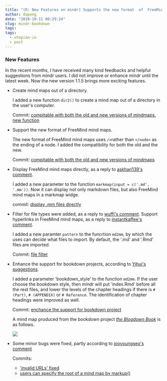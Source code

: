 ```yaml
---
title: "[R: New Features on mindr] Supports the new format  of  FreeMind. Displays mind maps directly. Supports bookdown projects."
author: dapeng
date: "2018-10-11 08:29:24"
slug: mindr-bookdown
tags: 
tags: 
  - utopian-io
  - post
---
```


### New Features

In the recent months, I have received many kind feedbacks and helpful suggestions from mindr users. I did not improve or enhance mindr until the latest week. Now the new version 1.1.5 brings more exciting features.

- Create mind maps out of a directory.

  I added a new function `dir2()` to create a mind map out of a directory in the user's computer.

  Commit: [compitable with both the old and new versions of mindmaps. new function](https://github.com/pzhaonet/mindr/commit/0109d784422ea125b730371e689c90b26657b6a2)

- Support the new format of FreeMind mind maps.

  The new format of FreeMind mind maps uses `/>`rather than `</node>` as the ending of a node. I added the compatibility for both the old and the new.

  Commit: [compitable with both the old and new versions of mindmaps](https://github.com/pzhaonet/mindr/commit/0109d784422ea125b730371e689c90b26657b6a2) 

- Display FreeMind mind maps directly, as a reply to [askhari139's comment](https://github.com/pzhaonet/mindr/issues/8#issue-299619384). 

  I added a new parameter to the function `markmap(input = c('.md', '.mm'))`. Now it can display not only markdown files, but also FreeMind mind maps in a markmap widge.

  commit: [display .mm files directly](https://github.com/pzhaonet/mindr/commit/b1e1f9159f4b75fa695f9791ff447d3493b51d06)

- Filter for file types were added, as a reply to [wuffi's comment](https://github.com/pzhaonet/mindr/issues/12#issue-338185363). Support hyperlinks in FreeMind mind maps, as a reply to [instantkaffee's comment](https://github.com/pzhaonet/mindr/issues/9#issue-314193635).

  I added a new paramter  `pattern` to the funcrtion `md2mm`, by which the uses can decide what files to import. By default, the '.md' and '.Rmd' files are imported.

  Commit: [file filter](https://github.com/pzhaonet/mindr/commit/550e9a0801451cb6077ade5893299e3e252532ce)

- Enhance the support for bookdown projects, according to [Yihui's suggestions](https://community.rstudio.com/t/bookdown-contest-submission-mindr-convert-a-bookdown-project-into-a-mind-map-and-vice-versa/15121/2?u=dapeng).

  I added a parameter 'bookdown_style' to the function `md2mm`. If the user choose the bookdown style, then mindr will put 'index.Rmd' before all the rest files, and lower the levels of the chapter headings if there is `# (Part)`, `# (APPENDIX)` or `# Reference`. The identification of chapter headings were improved as well.

  Commit: [enchance the support for bookdown project](https://github.com/pzhaonet/mindr/commit/8f8a639d2f3622610e930603f262b0678ae5ae12)

  A mind map produced from the bookdown project *[the Blogdown Book](https://bookdown.org/yihui/blogdown/)* is as follows.

  [![](https://discourse-cdn-sjc1.com/business4/uploads/tidyverse/original/2X/9/9165086d21772e9ae06d405cef10e26e709e0fc2.png)](https://discourse-cdn-sjc1.com/business4/uploads/tidyverse/original/2X/9/9165086d21772e9ae06d405cef10e26e709e0fc2.png)

- Some minor bugs were fixed, partly according to [jooyoungseo's comment](https://github.com/pzhaonet/mindr/issues/10#issue-317041556)

  Commits: 

  - ['invalid URLs' fixed](https://github.com/pzhaonet/mindr/commit/9ee25e627ab6127d146ae31be9a63fbf8909999d)
  - [users can specify the root of a mind map by markup()](https://github.com/pzhaonet/mindr/commit/1504accd874c48d8ad719a8be9347325604954b5)
